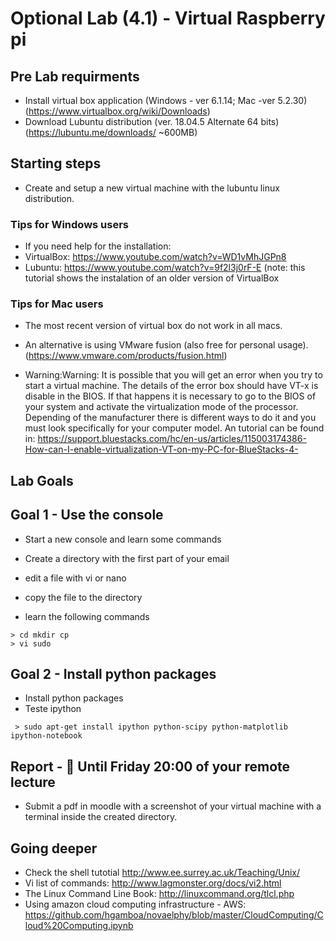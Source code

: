 # Optional Lab (4.1) - Virtual Raspberry pi 

## Pre Lab requirments

* Install virtual box application (Windows - ver 6.1.14; Mac -ver 5.2.30)  (https://www.virtualbox.org/wiki/Downloads)
* Download Lubuntu distribution (ver. 18.04.5 Alternate 64 bits) (https://lubuntu.me/downloads/  ~600MB)

## Starting steps
* Create and setup a new virtual machine with the lubuntu linux distribution.

### Tips for Windows users
* If you need help for the installation:
* VirtualBox: https://www.youtube.com/watch?v=WD1vMhJGPn8 
* Lubuntu: https://www.youtube.com/watch?v=9f2l3j0rF-E (note: this tutorial shows the instalation of an older version of VirtualBox

### Tips for Mac users
* The most recent version of virtual box do not work in all macs.
* An alternative is using VMware fusion (also free for personal usage). (https://www.vmware.com/products/fusion.html) 

* Warning:Warning: It is possible that you will get an error when you try to start a virtual machine. The details of the error box should have VT-x is disable in the BIOS. If that happens it is necessary to go to the BIOS of your system and activate the virtualization mode of the processor. Depending of the manufacturer there is different ways to do it and you must look specifically for your computer model. An tutorial can be found in: https://support.bluestacks.com/hc/en-us/articles/115003174386-How-can-I-enable-virtualization-VT-on-my-PC-for-BlueStacks-4-

## Lab Goals

## Goal 1 - Use the console
* Start a new console and learn some commands
* Create a directory with the first part of your email
* edit a file with vi or nano
* copy the file to the directory 

 * learn the following commands
```
> cd mkdir cp 
> vi sudo
```


## Goal 2 - Install python  packages

 * Install python packages 
 * Teste ipython 
```
 > sudo apt-get install ipython python-scipy python-matplotlib ipython-notebook
```


## Report - :red_circle: Until Friday 20:00 of your remote lecture

* Submit a pdf in moodle with a screenshot of your virtual machine with a terminal inside the created directory.



## Going deeper 
* Check the shell tutotial http://www.ee.surrey.ac.uk/Teaching/Unix/
* Vi list of commands: http://www.lagmonster.org/docs/vi2.html
* The Linux Command Line Book: http://linuxcommand.org/tlcl.php
* Using amazon cloud computing infrastructure - AWS: https://github.com/hgamboa/novaelphy/blob/master/CloudComputing/Cloud%20Computing.ipynb


